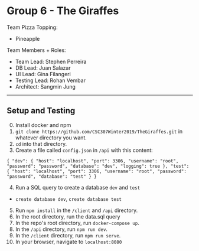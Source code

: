 # Group 6 - The Giraffes
Team Pizza Topping: 
* Pineapple

Team Members + Roles:
* Team Lead: Stephen Perreira
* DB Lead: Juan Salazar
* UI Lead: Gina Filangeri
* Testing Lead: Rohan Vembar
* Architect: Sangmin Jung

---

## Setup and Testing
0. Install docker and npm
1. `git clone https://github.com/CSC307Winter2019/TheGiraffes.git` in whatever directory you want.
2. `cd` into that directory.
3. Create a file called `config.json` in `/api` with this content:

 `{
  "dev": {
    "host": "localhost",
    "port": 3306,
    "username": "root",
    "password": "password",
    "database": "dev",
    "logging": true
  },
  "test": {
    "host": "localhost",
    "port": 3306,
    "username": "root",
    "password": "password",
    "database": "test"
  }
}`

4. Run a SQL query to create a database `dev` and `test`
 * `create database dev`, `create database test`
5. Run `npm install` in the `/client` and `/api` directory.
6. In the root directory, run the data.sql query 
7. In the repo's root directory, run `docker-compose up`.
8. In the `/api` directory, run `npm run dev`.
9. In the `/client` directory, run `npm run serve`.
10. In your browser, navigate to `localhost:8080`
